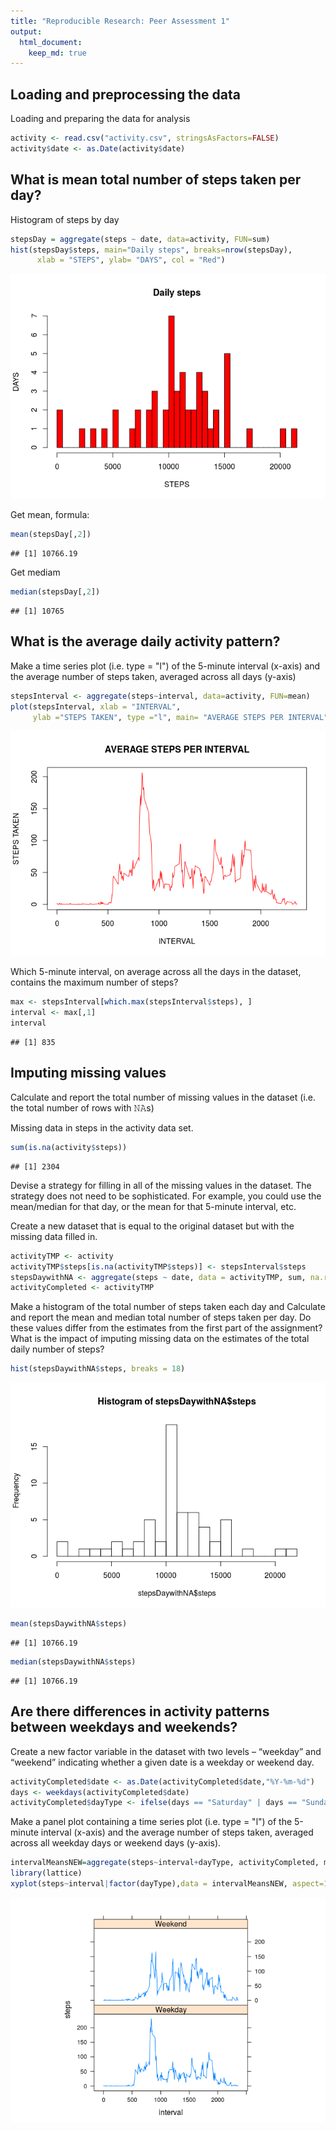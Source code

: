 ```yaml
---
title: "Reproducible Research: Peer Assessment 1"
output:
  html_document:
    keep_md: true
---
```



## Loading and preprocessing the data

Loading and preparing the data for analysis


```r
activity <- read.csv("activity.csv", stringsAsFactors=FALSE)
activity$date <- as.Date(activity$date)
```

## What is mean total number of steps taken per day?

Histogram of steps by day


```r
stepsDay = aggregate(steps ~ date, data=activity, FUN=sum)
hist(stepsDay$steps, main="Daily steps", breaks=nrow(stepsDay),
      xlab = "STEPS", ylab= "DAYS", col = "Red")
```

![](PA1_template_files/figure-html/unnamed-chunk-2-1.png)<!-- -->

Get mean, formula:


```r
mean(stepsDay[,2])
```

```
## [1] 10766.19
```


Get mediam



```r
median(stepsDay[,2])
```

```
## [1] 10765
```



## What is the average daily activity pattern?


Make a time series plot (i.e. type = "l") of the 5-minute interval (x-axis) and the average number of steps taken, averaged across all days (y-axis)





```r
stepsInterval <- aggregate(steps~interval, data=activity, FUN=mean)
plot(stepsInterval, xlab = "INTERVAL", 
     ylab ="STEPS TAKEN", type ="l", main= "AVERAGE STEPS PER INTERVAL", col = "red")
```

![](PA1_template_files/figure-html/unnamed-chunk-5-1.png)<!-- -->


Which 5-minute interval, on average across all the days in the dataset, contains the maximum number of steps?


```r
max <- stepsInterval[which.max(stepsInterval$steps), ]
interval <- max[,1]
interval
```

```
## [1] 835
```


## Imputing missing values



Calculate and report the total number of missing values in the dataset (i.e. the total number of rows with 𝙽𝙰s)

Missing data in steps in the activity data set.


```r
sum(is.na(activity$steps))
```

```
## [1] 2304
```

Devise a strategy for filling in all of the missing values in the dataset. The strategy does not need to be sophisticated. For example, you could use the mean/median for that day, or the mean for that 5-minute interval, etc.

Create a new dataset that is equal to the original dataset but with the missing data filled in.


```r
activityTMP <- activity
activityTMP$steps[is.na(activityTMP$steps)] <- stepsInterval$steps
stepsDaywithNA <- aggregate(steps ~ date, data = activityTMP, sum, na.rm = TRUE)
activityCompleted <- activityTMP
```

Make a histogram of the total number of steps taken each day and Calculate and report the mean and median total number of steps taken per day. Do these values differ from the estimates from the first part of the assignment? What is the impact of imputing missing data on the estimates of the total daily number of steps?



```r
hist(stepsDaywithNA$steps, breaks = 18)
```

![](PA1_template_files/figure-html/unnamed-chunk-9-1.png)<!-- -->

```r
mean(stepsDaywithNA$steps)
```

```
## [1] 10766.19
```

```r
median(stepsDaywithNA$steps)
```

```
## [1] 10766.19
```




## Are there differences in activity patterns between weekdays and weekends?


Create a new factor variable in the dataset with two levels – “weekday” and “weekend” indicating whether a given date is a weekday or weekend day.



```r
activityCompleted$date <- as.Date(activityCompleted$date,"%Y-%m-%d")
days <- weekdays(activityCompleted$date)
activityCompleted$dayType <- ifelse(days == "Saturday" | days == "Sunday",  "Weekend", "Weekday")
```


Make a panel plot containing a time series plot (i.e. type = "l") of the 5-minute interval (x-axis) and the average number of steps taken, averaged across all weekday days or weekend days (y-axis).




```r
intervalMeansNEW=aggregate(steps~interval+dayType, activityCompleted, mean)
library(lattice)
xyplot(steps~interval|factor(dayType),data = intervalMeansNEW, aspect=1/2, type="l")
```

![](PA1_template_files/figure-html/unnamed-chunk-11-1.png)<!-- -->



